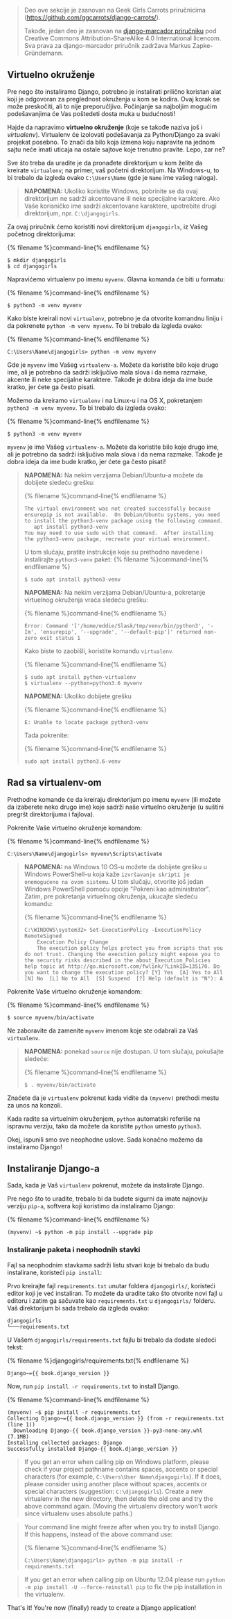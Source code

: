 > Deo ove sekcije je zasnovan na Geek Girls Carrots priručnicima (https://github.com/ggcarrots/django-carrots/).
> 
> Takođe, jedan deo je zasnovan na [django-marcador priručniku](http://django-marcador.keimlink.de/) pod Creative Commons Attribution-ShareAlike 4.0 International licencom. Sva prava za django-marcador priručnik zadržava Markus Zapke-Gründemann.

## Virtuelno okruženje

Pre nego što instaliramo Django, potrebno je instalirati prilično koristan alat koji je odgovoran za preglednost okruženja u kom se kodira. Ovaj korak se može preskočiti, ali to nije preporučljivo. Počinjanje sa najboljim mogućim podešavanjima će Vas poštedeti dosta muka u budućnosti!

Hajde da napravimo **virtuelno okruženje** (koje se takođe naziva još i *virtualenv*). Virtualenv će izolovati podešavanja za Python/Django za svaki projekat posebno. To znači da bilo koja izmena koju napravite na jednom sajtu neće imati uticaja na ostale sajtove koje trenutno pravite. Lepo, zar ne?

Sve što treba da uradite je da pronađete direktorijum u kom želite da kreirate `virtualenv`; na primer, vaš početni direktorijum. Na Windows-u, to bi trebalo da izgleda ovako `C:\Users\Name` (gde je `Name` ime vašeg naloga).

> **NAPOMENA:** Ukoliko koristite Windows, pobrinite se da ovaj direktorijum ne sadrži akcentovane ili neke specijalne karaktere. Ako Vaše korisničko ime sadrži akcentovane karaktere, upotrebite drugi direktorijum, npr. `C:\djangogirls`.

Za ovaj priručnik ćemo koristiti novi direktorijum `djangogirls`, iz Vašeg početnog direktorijuma:

{% filename %}command-line{% endfilename %}

    $ mkdir djangogirls
    $ cd djangogirls
    

Napravićemo virtualenv po imenu `myvenv`. Glavna komanda će biti u formatu:

{% filename %}command-line{% endfilename %}

    $ python3 -m venv myvenv
    

<!--sec data-title="Virtual environment: Windows" data-id="virtualenv_installation_windows"
data-collapse=true ces-->

Kako biste kreirali novi `virtualenv`, potrebno je da otvorite komandnu liniju i da pokrenete `python -m venv myvenv`. To bi trebalo da izgleda ovako:

{% filename %}command-line{% endfilename %}

    C:\Users\Name\djangogirls> python -m venv myvenv
    

Gde je `myvenv` ime Vašeg `virtualenv-a`. Možete da koristite bilo koje drugo ime, ali je potrebno da sadrži isključivo mala slova i da nema razmake, akcente ili neke specijalne karaktere. Takođe je dobra ideja da ime bude kratko, jer ćete ga često pisati.

<!--endsec-->

<!--sec data-title="Virtual environment: Linux and OS X" data-id="virtualenv_installation_linuxosx"
data-collapse=true ces-->

Možemo da kreiramo `virtualenv` i na Linux-u i na OS X, pokretanjem `python3 -m venv myvenv`. To bi trebalo da izgleda ovako:

{% filename %}command-line{% endfilename %}

    $ python3 -m venv myvenv
    

`myvenv` je ime Vašeg `virtualenv-a`. Možete da koristite bilo koje drugo ime, ali je potrebno da sadrži isključivo mala slova i da nema razmake. Takođe je dobra ideja da ime bude kratko, jer ćete ga često pisati!

> **NAPOMENA:** Na nekim verzijama Debian/Ubuntu-a možete da dobijete sledeću grešku:
> 
> {% filename %}command-line{% endfilename %}
> 
>     The virtual environment was not created successfully because ensurepip is not available.  On Debian/Ubuntu systems, you need to install the python3-venv package using the following command.
>        apt install python3-venv
>     You may need to use sudo with that command.  After installing the python3-venv package, recreate your virtual environment.
>     
> 
> U tom slučaju, pratite instrukcije koje su prethodno navedene i instalirajte `python3-venv` paket: {% filename %}command-line{% endfilename %}
> 
>     $ sudo apt install python3-venv
>     
> 
> **NAPOMENA:** Na nekim verzijama Debian/Ubuntu-a, pokretanje virtuelnog okruženja vraća sledeću grešku:
> 
> {% filename %}command-line{% endfilename %}
> 
>     Error: Command '['/home/eddie/Slask/tmp/venv/bin/python3', '-Im', 'ensurepip', '--upgrade', '--default-pip']' returned non-zero exit status 1
>     
> 
> Kako biste to zaobišli, koristite komandu `virtualenv`.
> 
> {% filename %}command-line{% endfilename %}
> 
>     $ sudo apt install python-virtualenv
>     $ virtualenv --python=python3.6 myvenv
>     
> 
> **NAPOMENA:** Ukoliko dobijete grešku
> 
> {% filename %}command-line{% endfilename %}
> 
>     E: Unable to locate package python3-venv
>     
> 
> Tada pokrenite:
> 
> {% filename %}command-line{% endfilename %}
> 
>     sudo apt install python3.6-venv
>     

<!--endsec-->

## Rad sa virtualenv-om

Prethodne komande će da kreiraju direktorijum po imenu `myvenv` (ili možete da izaberete neko drugo ime) koje sadrži naše virtuelno okruženje (u suštini pregršt direktorijuma i fajlova).

<!--sec data-title="Working with virtualenv: Windows" data-id="virtualenv_windows"
data-collapse=true ces-->

Pokrenite Vaše virtuelno okruženje komandom:

{% filename %}command-line{% endfilename %}

    C:\Users\Name\djangogirls> myvenv\Scripts\activate
    

> **NAPOMENA:** na Windows 10 OS-u možete da dobijete grešku u Windows PowerShell-u koja kaže `izvršavanje skripti je onemogućeno na ovom sistemu`. U tom slučaju, otvorite još jedan Windows PowerShell pomoću opcije "Pokreni kao administrator". Zatim, pre pokretanja virtuelnog okruženja, ukucajte sledeću komandu:
> 
> {% filename %}command-line{% endfilename %}
> 
>     C:\WINDOWS\system32> Set-ExecutionPolicy -ExecutionPolicy RemoteSigned
>         Execution Policy Change
>         The execution policy helps protect you from scripts that you do not trust. Changing the execution policy might expose you to the security risks described in the about_Execution_Policies help topic at http://go.microsoft.com/fwlink/?LinkID=135170. Do you want to change the execution policy? [Y] Yes  [A] Yes to All  [N] No  [L] No to All  [S] Suspend  [?] Help (default is "N"): A
>     

<!--endsec-->

<!--sec data-title="Working with virtualenv: Linux and OS X" data-id="virtualenv_linuxosx"
data-collapse=true ces-->

Pokrenite Vaše virtuelno okruženje komandom:

{% filename %}command-line{% endfilename %}

    $ source myvenv/bin/activate
    

Ne zaboravite da zamenite `myvenv` imenom koje ste odabrali za Vaš `virtualenv`.

> **NAPOMENA:** ponekad `source` nije dostupan. U tom slučaju, pokušajte sledeće:
> 
> {% filename %}command-line{% endfilename %}
> 
>     $ . myvenv/bin/activate
>     

<!--endsec-->

Znaćete da je `virtualenv` pokrenut kada vidite da `(myvenv)` prethodi mestu za unos na konzoli.

Kada radite sa virtuelnim okruženjem, `python` automatski referiše na ispravnu verziju, tako da možete da koristite `python` umesto `python3`.

Okej, ispunili smo sve neophodne uslove. Sada konačno možemo da instaliramo Django!

## Instaliranje Django-a

Sada, kada je Vaš `virtualenv` pokrenut, možete da instalirate Django.

Pre nego što to uradite, trebalo bi da budete sigurni da imate najnoviju verziju `pip-a`, softvera koji koristimo da instaliramo Django:

{% filename %}command-line{% endfilename %}

    (myvenv) ~$ python -m pip install --upgrade pip
    

### Instaliranje paketa i neophodnih stavki

Fajl sa neophodnim stavkama sadrži listu stvari koje bi trebalo da budu instalirane, koristeći `pip install`:

Prvo kreirajte fajl `requirements.txt` unutar foldera `djangogirls/`, koristeći editor koji je već instaliran. To možete da uradite tako što otvorite novi fajl u editoru i zatim ga sačuvate kao `requirements.txt` u `djangogirls/` folderu. Vaš direktorijum bi sada trebalo da izgleda ovako:

    djangogirls
    └───requirements.txt
    

U Vašem `djangogirls/requirements.txt` fajlu bi trebalo da dodate sledeći tekst:

{% filename %}djangogirls/requirements.txt{% endfilename %}

    Django~={{ book.django_version }}
    

Now, run `pip install -r requirements.txt` to install Django.

{% filename %}command-line{% endfilename %}

    (myvenv) ~$ pip install -r requirements.txt
    Collecting Django~={{ book.django_version }} (from -r requirements.txt (line 1))
      Downloading Django-{{ book.django_version }}-py3-none-any.whl (7.1MB)
    Installing collected packages: Django
    Successfully installed Django-{{ book.django_version }}
    

<!--sec data-title="Installing Django: Windows" data-id="django_err_windows"
data-collapse=true ces-->

> If you get an error when calling pip on Windows platform, please check if your project pathname contains spaces, accents or special characters (for example, `C:\Users\User Name\djangogirls`). If it does, please consider using another place without spaces, accents or special characters (suggestion: `C:\djangogirls`). Create a new virtualenv in the new directory, then delete the old one and try the above command again. (Moving the virtualenv directory won't work since virtualenv uses absolute paths.)

<!--endsec-->

<!--sec data-title="Installing Django: Windows 8 and Windows 10" data-id="django_err_windows8and10"
data-collapse=true ces-->

> Your command line might freeze after when you try to install Django. If this happens, instead of the above command use:
> 
> {% filename %}command-line{% endfilename %}
> 
>     C:\Users\Name\djangogirls> python -m pip install -r requirements.txt
>     

<!--endsec-->

<!--sec data-title="Installing Django: Linux" data-id="django_err_linux"
data-collapse=true ces-->

> If you get an error when calling pip on Ubuntu 12.04 please run `python -m pip install -U --force-reinstall pip` to fix the pip installation in the virtualenv.

<!--endsec-->

That's it! You're now (finally) ready to create a Django application!